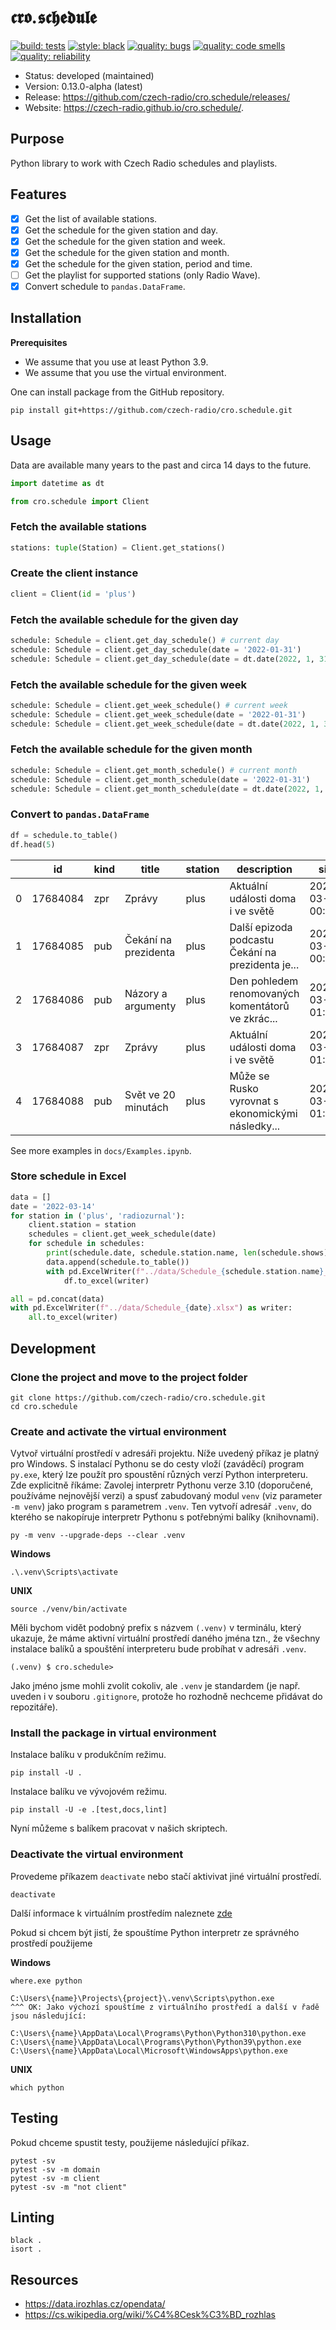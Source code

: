 # 𝖈𝖗𝖔.𝖘𝖈𝖍𝖊𝖉𝖚𝖑𝖊

[![build: tests](https://github.com/czech-radio/cro.schedule/actions/workflows/main.yml/badge.svg)](https://github.com/czech-radio/cro.schedule/actions/workflows/main.yml)
[![style: black](https://img.shields.io/badge/style-black-000000.svg)](https://github.com/psf/black)
[![quality: bugs](https://sonarcloud.io/api/project_badges/measure?project=czech-radio_cro.schedule&metric=bugs)](https://sonarcloud.io/dashboard?id=czech-radio_cro.schedule)
[![quality: code smells](https://sonarcloud.io/api/project_badges/measure?project=czech-radio_cro.schedule&metric=code_smells)](https://sonarcloud.io/dashboard?id=czech-radio_cro.schedule)
[![quality: reliability](https://sonarcloud.io/api/project_badges/measure?project=czech-radio_cro.schedule&metric=reliability_rating)](https://sonarcloud.io/dashboard?id=czech-radio_cro.schedule)

- Status: developed (maintained)
- Version: 0.13.0-alpha (latest)
- Release: https://github.com/czech-radio/cro.schedule/releases/
- Website: https://czech-radio.github.io/cro.schedule/.

## Purpose

Python library to work with Czech Radio schedules and playlists.

## Features

- [x] Get the list of available stations.
- [x] Get the schedule for the given station and day.
- [x] Get the schedule for the given station and week.
- [x] Get the schedule for the given station and month.
- [x] Get the schedule for the given station, period and time.
- [ ] Get the playlist for supported stations (only Radio Wave).
- [x] Convert schedule to `pandas.DataFrame`.

## Installation

**Prerequisites**

* We assume that you use at least Python 3.9.
* We assume that you use the virtual environment.

One can install package from the GitHub repository.

```
pip install git+https://github.com/czech-radio/cro.schedule.git
```

## Usage

Data are available many years to the past and circa 14 days to the future.

```python
import datetime as dt

from cro.schedule import Client
```

### Fetch the available stations

```python
stations: tuple(Station) = Client.get_stations()
```

### Create the client instance

```python
client = Client(id = 'plus')
```

### Fetch the available schedule for the given day

```python
schedule: Schedule = client.get_day_schedule() # current day
schedule: Schedule = client.get_day_schedule(date = '2022-01-31')
schedule: Schedule = client.get_day_schedule(date = dt.date(2022, 1, 31))
```

### Fetch the available schedule for the given week

```python
schedule: Schedule = client.get_week_schedule() # current week
schedule: Schedule = client.get_week_schedule(date = '2022-01-31')
schedule: Schedule = client.get_week_schedule(date = dt.date(2022, 1, 31))
```

### Fetch the available schedule for the given month

```python
schedule: Schedule = client.get_month_schedule() # current month
schedule: Schedule = client.get_month_schedule(date = '2022-01-31')
schedule: Schedule = client.get_month_schedule(date = dt.date(2022, 1, 31))
```

### Convert to `pandas.DataFrame`

```python
df = schedule.to_table()
df.head(5)
```

| |id|kind|title|station|description|since|till|duration|persons|repetition|
|-|--|----|-----|-------|-----------|-----|----|--------|-------|----------|
|0|17684084|zpr|Zprávy|plus|Aktuální události doma i ve světě|2022-03-21 00:10:00|2022-03-21 00:10:00|00:10:00|None|False
|1|17684085|pub|Čekání na prezidenta|plus|Další epizoda podcastu Čekání na prezidenta je...|2022-03-21 00:50:00|2022-03-21 00:50:00|00:40:00|None|True
|2|17684086|pub|Názory a argumenty|plus|Den pohledem renomovaných komentátorů ve zkrác...|2022-03-21 01:00:00|2022-03-21 01:00:00|00:10:00|None|True
|3|17684087|zpr|Zprávy|plus|Aktuální události doma i ve světě|2022-03-21 01:05:00|2022-03-21 01:05:00|00:05:00| None|False
|4|17684088|pub|Svět ve 20 minutách|plus|Může se Rusko vyrovnat s ekonomickými následky...|2022-03-21 01:30:00|2022-03-21 01:30:00|00:25:00|None|True

See more examples in `docs/Examples.ipynb`.

### Store schedule in Excel

```python
data = []
date = '2022-03-14'
for station in ('plus', 'radiozurnal'):
    client.station = station
    schedules = client.get_week_schedule(date)
    for schedule in schedules:
        print(schedule.date, schedule.station.name, len(schedule.shows))
        data.append(schedule.to_table())
        with pd.ExcelWriter(f"../data/Schedule_{schedule.station.name}_{schedule.date}.xlsx") as writer:
            df.to_excel(writer)

all = pd.concat(data)
with pd.ExcelWriter(f"../data/Schedule_{date}.xlsx") as writer:
    all.to_excel(writer)
```

## Development

### Clone the project and move to the project folder

```
git clone https://github.com/czech-radio/cro.schedule.git
cd cro.schedule
```

### Create and activate the virtual environment

Vytvoř virtuální prostředí v adresáři projektu. Níže uvedený příkaz je platný pro Windows. S instalací Pythonu se do cesty vloží (zaváděcí) program `py.exe`, který lze použít pro spoustění různých verzí Python interpreteru. Zde explicitně říkáme: Zavolej interpretr Pythonu verze 3.10 (doporučené, používáme nejnovější verzi) a spusť zabudovaný modul `venv` (viz parameter `-m venv`) jako program s parametrem `.venv`. Ten vytvoří adresář `.venv`, do kterého se nakopíruje interpretr Pythonu s potřebnými balíky (knihovnami).

```
py -m venv --upgrade-deps --clear .venv
```

__Windows__

```
.\.venv\Scripts\activate
```

__UNIX__

```
source ./venv/bin/activate
```

Měli bychom vidět podobný prefix s názvem `(.venv)` v terminálu, který ukazuje, že máme aktivní virtuální prostředí daného jména tzn., že všechny instalace balíků a spouštění interpreteru bude probíhat v adresáři `.venv`.

```
(.venv) $ cro.schedule>
```

Jako jméno jsme mohli zvolit cokoliv, ale `.venv` je standardem (je např. uveden i v souboru `.gitignore`, protože ho rozhodně nechceme přidávat do repozitáře).

### Install the package in virtual environment

Instalace balíku v produkčním režimu.

```
pip install -U .
```

Instalace balíku ve vývojovém režimu.

```
pip install -U -e .[test,docs,lint]
```

Nyní můžeme s balíkem pracovat v našich skriptech.

### Deactivate the virtual environment

Provedeme příkazem `deactivate` nebo stačí aktivivat jiné virtuální prostředí.

```
deactivate
```

Další informace k virtuálním prostředím naleznete [zde](https://docs.python.org/3/library/venv.html)

Pokud si chcem být jistí, že spouštíme Python interpretr ze správného prostředí použijeme

__Windows__

```
where.exe python

C:\Users\{name}\Projects\{project}\.venv\Scripts\python.exe
^^^ OK: Jako výchozí spouštíme z virtuálního prostředí a další v řadě jsou následující:

C:\Users\{name}\AppData\Local\Programs\Python\Python310\python.exe
C:\Users\{name}\AppData\Local\Programs\Python\Python39\python.exe
C:\Users\{name}\AppData\Local\Microsoft\WindowsApps\python.exe
```

__UNIX__

```
which python
```

## Testing

Pokud chceme spustit testy, použijeme následující příkaz.

```
pytest -sv
pytest -sv -m domain
pytest -sv -m client
pytest -sv -m "not client"
```

## Linting

    black .
    isort .

## Resources

- https://data.irozhlas.cz/opendata/
- https://cs.wikipedia.org/wiki/%C4%8Cesk%C3%BD_rozhlas
